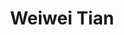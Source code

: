 ---
# Display name
title: Weiwei Tian

# Full name (for SEO)
first_name: Weiwei 
last_name:  Tian

# Username (this should match the folder name)
authors:
  - Weiwei Tian
avatar: avatar.jpg
# Is this the primary user of the site?
superuser: false

# Role/position
#role: Associate Professor
 

# Organizations/Affiliations
organizations:
  - name: PhD student
  - name: Faculty of Engineering
    url: 'https://www.ntnu.edu/iv'

# Short bio (displayed in user profile at end of posts)
#bio: My research interests include distributed robotics, mobile computing and programmable matter.

# Social/Academic Networking
# For available icons, see: https://docs.hugoblox.com/getting-started/page-builder/#icons
#   For an email link, use "fas" icon pack, "envelope" icon, and a link in the
#   form "mailto:your-email@example.com" or "#contact" for contact widget.
social:
  - icon: envelope
    icon_pack: fas
    link: 'mailto:weiwei.tian@ntnu.no'
  - icon: google-scholar
    icon_pack: ai
    link: https://www.ntnu.edu/employees/weiwei.tian
  - icon: twitter
    icon_pack: fab
    link: https://www.ntnu.edu/employees/weiwei.tian
  - icon: github
    icon_pack: fab
    link: https://www.ntnu.edu/employees/weiwei.tian



# Link to a PDF of your resume/CV from the About widget.
# To enable, copy your resume/CV to `static/files/cv.pdf` and uncomment the lines below.
# - icon: cv
#   icon_pack: ai
#   link: files/cv.pdf

# Enter email to display Gravatar (if Gravatar enabled in Config)
email: 'weiwei.tian@ntnu.no'

# Organizational groups that you belong to (for People widget)
#   Set this to `[]` or comment out if you are not using People widget.
user_groups:
  - PhD Candidate
 
---